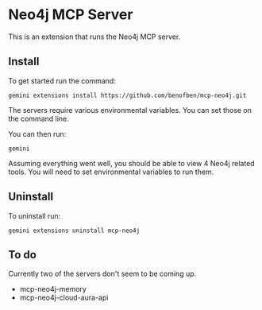 # Neo4j MCP Server

This is an extension that runs the Neo4j MCP server.

## Install

To get started run the command:

    gemini extensions install https://github.com/benofben/mcp-neo4j.git

The servers require various environmental variables.  You can set those on the command line.

You can then run:

    gemini

Assuming everything went well, you should be able to view 4 Neo4j related tools.  You will need to set environmental variables to run them.

## Uninstall

To uninstall run:

    gemini extensions uninstall mcp-neo4j

## To do

Currently two of the servers don't seem to be coming up.

* mcp-neo4j-memory
* mcp-neo4j-cloud-aura-api